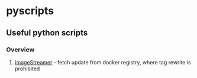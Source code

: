 # pyscripts
## Useful python scripts

### Overview

1. [imageStreamer](./imageStreamer/) - fetch update from docker registry, where tag rewrite is prohibited